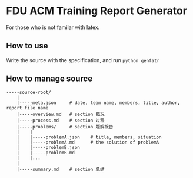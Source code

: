 FDU ACM Training Report Generator
=================================

For those who is not familar with latex.

How to use
----------

Write the source with the specification, and run `python genfatr`


How to manage source
--------------------
```
-----source-root/
    |
	|-----meta.json     # date, team name, members, title, author, report file name
	|-----overview.md   # section 概况
	|-----process.md	# section 过程
	|-----problems/		# section 题解报告
	|	 |
	|	 |-----problemA.json	# title, members, situation
	|	 |-----problemA.md		# the solution of problemA
	|	 |-----problemB.json
	|	 |-----problemB.md
	|	 |...
	|
	|-----summary.md	# section 总结
```
